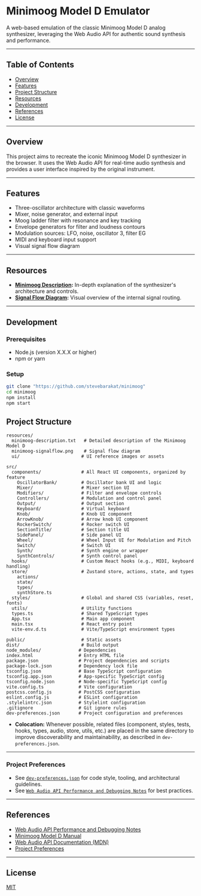 # Minimoog Model D Emulator

A web-based emulation of the classic Minimoog Model D analog synthesizer, leveraging the Web Audio API for authentic sound synthesis and performance.

---

## Table of Contents

- [Overview](#overview)
- [Features](#features)
- [Project Structure](#project-structure)
- [Resources](#resources)
- [Development](#development)
- [References](#references)
- [License](#license)

---

## Overview

This project aims to recreate the iconic Minimoog Model D synthesizer in the browser. It uses the Web Audio API for real-time audio synthesis and provides a user interface inspired by the original instrument.

---

## Features

- Three-oscillator architecture with classic waveforms
- Mixer, noise generator, and external input
- Moog ladder filter with resonance and key tracking
- Envelope generators for filter and loudness contours
- Modulation sources: LFO, noise, oscillator 3, filter EG
- MIDI and keyboard input support
- Visual signal flow diagram

---

## Resources

- **[Minimoog Description](resources/minimoog-description.txt):** In-depth explanation of the synthesizer's architecture and controls.
- **[Signal Flow Diagram](resources/minimoog-signalflow.png):** Visual overview of the internal signal routing.

---

## Development

### Prerequisites

- Node.js (version X.X.X or higher)
- npm or yarn

### Setup

```bash
git clone "https://github.com/stevebarakat/minimoog"
cd minimoog
npm install
npm start
```

## Project Structure

```
resources/
  minimoog-description.txt   # Detailed description of the Minimoog Model D
  minimoog-signalflow.png    # Signal flow diagram
  ui/                       # UI reference images or assets

src/
  components/               # All React UI components, organized by feature
    OscillatorBank/         # Oscillator bank UI and logic
    Mixer/                  # Mixer section UI
    Modifiers/              # Filter and envelope controls
    Controllers/            # Modulation and control panel
    Output/                 # Output section
    Keyboard/               # Virtual keyboard
    Knob/                   # Knob UI component
    ArrowKnob/              # Arrow knob UI component
    RockerSwitch/           # Rocker switch UI
    SectionTitle/           # Section title UI
    SidePanel/              # Side panel UI
    Wheel/                  # Wheel Input UI for Modulation and Pitch
    Switch/                 # Switch UI
    Synth/                  # Synth engine or wrapper
    SynthControls/          # Synth control panel
  hooks/                    # Custom React hooks (e.g., MIDI, keyboard handling)
  store/                    # Zustand store, actions, state, and types
    actions/
    state/
    types/
    synthStore.ts
  styles/                   # Global and shared CSS (variables, reset, fonts)
  utils/                    # Utility functions
  types.ts                  # Shared TypeScript types
  App.tsx                   # Main app component
  main.tsx                  # React entry point
  vite-env.d.ts             # Vite/TypeScript environment types

public/                     # Static assets
dist/                       # Build output
node_modules/              # Dependencies
index.html                 # Entry HTML file
package.json               # Project dependencies and scripts
package-lock.json          # Dependency lock file
tsconfig.json              # Base TypeScript configuration
tsconfig.app.json          # App-specific TypeScript config
tsconfig.node.json         # Node-specific TypeScript config
vite.config.ts             # Vite configuration
postcss.config.js          # PostCSS configuration
eslint.config.js           # ESLint configuration
.stylelintrc.json          # Stylelint configuration
.gitignore                 # Git ignore rules
dev-preferences.json       # Project configuration and preferences
```

- **Colocation:** Whenever possible, related files (component, styles, tests, hooks, types, audio, store, utils, etc.) are placed in the same directory to improve discoverability and maintainability, as described in `dev-preferences.json`.

---

### Project Preferences

- See [`dev-preferences.json`](dev-preferences.json) for code style, tooling, and architectural guidelines.
- See [`Web Audio API Performance and Debugging Notes`](resources/web-audio-performance.txt) for best practices.

---

## References

- [Web Audio API Performance and Debugging Notes](https://padenot.github.io/web-audio-perf/)
- [Minimoog Model D Manual](resources/minimoog-description.txt)
- [Web Audio API Documentation (MDN)](https://developer.mozilla.org/en-US/docs/Web/API/Web_Audio_API)
- [Project Preferences](dev-preferences.json)

---

## License

[MIT](LICENSE)
